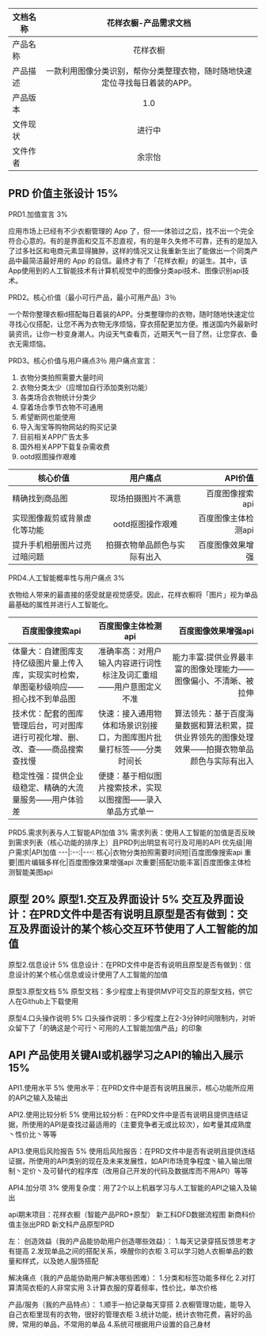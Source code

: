 文档名称|花样衣橱-产品需求文档
---|:--:|
产品名称|花样衣橱
产品描述|一款利用图像分类识别，帮你分类整理衣物，随时随地快速定位寻找每日着装的APP。
产品版本|1.0
文件现状|进行中
文件作者|余宗怡
## PRD 价值主张设计 15%
PRD1.加值宣言 3%

应用市场上已经有不少衣橱管理的 App 了，但一一体验过之后，找不出一个完全符合心意的。有的是界面和交互不忍直视，有的是年久失修不可靠，还有的是加入了过多社区和电商元素显得臃肿，这样的情况又让我重新生出了能做出一个同类产品中最简洁最好用的 App 的自信。最终才有了「花样衣橱」的诞生。其中，该App使用到的人工智能技术有计算机视觉中的图像分类api技术、图像识别api技术。

PRD2。核心价值（最小可行产品，最小可用产品）3％

一个帮你整理衣橱d搭配每日着装的APP。分类整理你的衣物，随时随地快速定位寻找心仪搭配，让您不再为衣物无序烦恼，穿衣搭配更加方便。推送国内外最新时装资讯，让你一秒变身潮人。内设天气查看页，近期天气一目了然，让您穿衣、备衣无需烦恼。

PRD3。核心价值与用户痛点3％
用户痛点宣言：
1. 衣物分类拍照需要大量时间
2. 衣物分类太少（应增加自行添加类别功能）
3. 各类场合衣物统计分类少
4. 穿着场合季节衣物不可通用
5. 希望断网也能使用
6. 导入淘宝等购物网站的购买记录
7. 目前相关APP广告太多
8. 国外相关APP下载复杂需收费
9. ootd抠图操作艰难

核心价值|用户痛点|API价值
---|:--:|---:
精确找到商品图|现场拍摄图片不满意|百度图像搜索api
实现图像裁剪或背景虚化等功能|ootd抠图操作艰难|百度图像主体检测api
提升手机相册图片过亮过暗问题|拍摄衣物单品颜色与实际有出入|百度图像效果增强

PRD4.人工智能概率性与用户痛点 3% 

衣物给人带来的最直接的感受就是视觉感受。因此，花样衣橱将「图片」视为单品最基础的属性并进行人工智能化。

百度图像搜索api|百度图像主体检测api|百度图像效果增强api
---|:--:|---:
体量大：自建图库支持亿级图片量上传入库，实现实时检索，单图毫秒级响应——担心找不到单品图|准确率高：对用户输入内容进行词性标注及词汇重组——用户意图定义不准|能力丰富:提供业界最丰富的图像处理能力——图像偏小、不清晰、被拉伸
技术优：配套的图库管理后台，可对图库进行可视化增、删、改、查——商品搜索查找慢|快速：接入通用物体和场景识别接口，为图库图片批量打标签——分类时间长|算法领先：基于百度海量数据和算法积累，提供业界领先的图像处理效果——拍摄衣物单品颜色与实际有出入
稳定性强：提供企业级稳定、精确的大流量服务——用户体验差|便捷：基于相似图片搜索技术，实现以图搜图——录入单品方式单一


PRD5.需求列表与人工智能API加值 3% 
需求列表：使用人工智能的加值是否反映到需求列表（核心功能的排序上）且PRD列出明显有可行及可用的API
优先级|用户需求|API加值
---|:--:|---:
核心|衣物分类拍照需要时间短|百度图像搜索api
重要|图片编辑多样化|百度图像效果增强api
次重要|搭配功能丰富|百度图像主体检测智能美图api

## 原型 20% 原型1.交互及界面设计 5% 交互及界面设计：在PRD文件中是否有说明且原型是否有做到：交互及界面设计的某个核心交互环节使用了人工智能的加值

原型2.信息设计 5% 信息设计：在PRD文件中是否有说明且原型是否有做到：信息设计的某个核心信息或设计使用了人工智能的加值

原型3.原型文档 5% 原型文档：多少程度上有提供MVP可交互的原型文档，供它人在Github上下载使用

原型4.口头操作说明 5% 口头操作说明：多少程度上在2-3分钟时间限制内，对听众留下了「的确这是个可行丶可用的人工智能加值产品」的印象

## API 产品使用关键AI或机器学习之API的输出入展示 15% 
API1.使用水平 5% 使用水平：在PRD文件中是否有说明且展示，核心功能所应用的API之输入及输出

API2.使用比较分析 5% 使用比较分析：在PRD文件中是否有说明且提供连结证据，所使用的API是查找过最适用的（主要竞争者无或比较次），如考量其成熟度丶性价比丶等等

API3.使用后风险报告 5% 使用后风险报告：在PRD文件中是否有说明且提供连结证据，所使用的API类别的现在及未来发展性，如API市场竞争程度丶输入输出限制丶定价丶及可替代的程序库（改用自己开发的代码及数据库而不用API）等等

API4.加分项 3% 使用复杂度：用了2个以上机器学习与人工智能的API之输入及输出

api期末项目：花样衣橱（智能产品PRD+原型）
新工科DFD数据流程图
新商科价值主张出PRD
新文科产品原型PRD


左：
创造效益（我的产品能协助用户创造哪些效益）：
1.每天记录穿搭反馈思考才有提高
2.发现单品之间的搭配关系，唤醒你的衣柜
3.可以学习她人衣橱单品的数量和样式，以及她人服饰搭配

解决痛点（我的产品能协助用户解决哪些困难）：
1.分类和标签功能多样化
2.对打算清简衣柜的人非常实用
3.计算衣服的穿着频率，性价比，单次价格

产品/服务（我的产品特点）：
1.顺手一拍记录每天穿搭
2.衣橱管理功能，能导入自己衣柜里现有的衣物，很好的管理衣柜
3.统计功能，统计衣物花费，喜好的品牌，常用的单品，不常用的单品
4.系统可根据用户设置的自己身材
